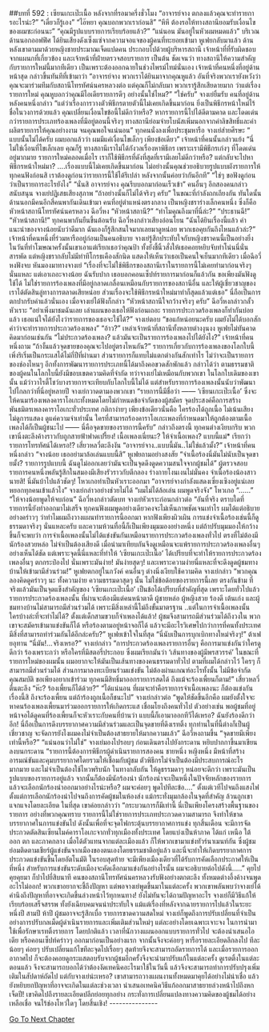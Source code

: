 ##บทที่ 592 : เซียนเกะเป๊ะเนื้อ
หลังจากที่รอมาครึ่งชั่วโมง
“อาจารย์จาง ตกลงแล้วคุณจะทำรายการอะไรน่ะ?”
“เดี๋ยวก็รู้เอง”
“ไอ๊หยา คุณบอกพวกเราก่อนสิ”
“หึหึ ต้องรอให้ทางสถานียอมรับเงื่อนไขของผมซะก่อนนะ”
“คุณมีรูปแบบรายการเรียบร้อยแล้ว?”
“แน่นอน มันอยู่ในหัวผมหมดแล้ว”
บริเวณด้านนอกออฟฟิศ ได้ยินเสียงดังเซ็งแซ่จากความจอแจของผู้คนที่ทะยอยเข้ามา
หูเฟยกลับมาแล้ว ด้านหลังเขาตามมาด้วยหญิงชายประมาณเจ็ดแปดคน ประกอบไปด้วยผู้บริหารสถานี เจ้าหน้าที่ที่รับผิดชอบจากแผนกที่เกี่ยวข้อง และเจ้าหน้าที่ฝ่ายตรวจสอบรายการ เป็นต้น ชัดเจนว่า ทางสถานีให้ความสำคัญกับรายการใหม่นี้มากทีเดียว เป็นเพราะต้องออกฉายในช่วงไพรม์ไทม์นั่นเอง
เจ้าหน้าที่คนหนึ่งที่อยู่ด้านหน้าสุด กล่าวขึ้นทันทีที่เข้ามาว่า “อาจารย์จาง พวกเราได้ยินมาจากคุณหูแล้ว อันที่จริงพวกเรายังหวังว่าคุณจะมาร่วมทีมกับสถานีโทรทัศน์นครหลวงต่อ แต่คุณก็ไม่กลับมา พวกเรารู้สึกเสียดายมาก ว่าแต่เรื่องรายการใหม่ คุณหูบอกว่าคุณมีไอเดียรายการดีๆ อย่างนั้นใช่ไหม?”
“ใช่ครับ” จางเย่ยิ้มรับ
คนที่อยู่ด้านหลังคนหนึ่งกล่าว “แต่ว่าเรื่องการวางตัวพิธีกรตายตัวนี้ไม่เคยเกิดขึ้นมาก่อน ยิ่งเป็นพิธีกรหน้าใหม่ไร้ชื่อในวงการด้วยแล้ว คุณเปลี่ยนเงื่อนไขข้อนี้ไม่ดีกว่าหรือ? หากรายการนี้ไปได้ดีตามคาด และโดดเด่นกว่ารายการประเภทร้องเพลงที่มีอยู่ตอนนี้จริงๆ ทางสถานีย่อมจ่ายโบนัสเพิ่มนอกจากค่าลิขสิทธิ์และค่าผลิตรายการให้คุณอย่างงาม จนคุณพอใจแน่นอน”
ทุกคนนั่งลงเพื่อประชุมหารือ
จางเย่ส่ายศีรษะ “ แบบนั้นไม่ได้ครับ ผมบอกแล้วว่า ผมมีแค่เงื่อนไขเล็กๆ เพียงข้อเดียว”
เจ้าหน้าที่คนนั้นกล่าวแย้ง “นี่ไม่ใช่เงื่อนที่ไขเล็กเลย คุณก็รู้ ทางสถานีเราไม่ได้กังวลเรื่องหาพิธีกร เพราะเรามีพิธีกรเก่งๆ ที่โดดเด่นอยู่มากมาย รายการใหม่คลอดเมื่อไร เราก็ใช้พิธีกรที่ดังที่สุดที่เรามีเลยไม่ดีกว่าหรือ? แต่กลับจะไปหาพิธีกรหน้าใหม่มา? ….เรื่องแบบนี้ไม่เคยเกิดขึ้นมาก่อน ไม่อย่างนั้นคุณช่วยอธิบายรูปแบบผังรายการให้ทุกคนฟังก่อนสิ เราต้องดูก่อนว่ารายการนี้ใช้ได้รึเปล่า หลังจากนั้นค่อยว่ากันอีกที”
“ใช่ๆ ขอฟังดูก่อนว่าเป็นรายการอะไรยังไง”
“นั่นสิ อาจารย์จาง คุณรีบบอกมาก่อนเร็วเข้า”
คนอื่นๆ อีกสองคนกล่าวสนับสนุน
จางเย่ปฏิเสธเสียงสุภาพ “ถ้าอย่างนั้นก็ไม่ได้จริงๆ ครับ”
ในขณะที่กำลังถกเถียงกัน ทันใดนั้น ด้านนอกมีคนอีกสี่คนพากันเดินเข้ามา คนที่อยู่ตำแหน่งตรงกลาง เป็นหญิงชราร่างเล็กคนหนึ่ง ซึ่งก็คือหัวหน้าสถานีโทรทัศน์นครหลวง ฉีอวี่หง
“หัวหน้าสถานี?”
“ทำไมคุณถึงมาที่นี่ล่ะ?”
“ประธานฉี!”
“หัวหน้าสถานี!”
ทุกคนพากันยืนขึ้นต้อนรับ
ฉีอวี่หงกล่าวเสียงอ่อนโยน “ฉันได้ยินเรื่องนี้แล้ว คำแนะนำของจางน้อยนับว่าดีมาก ฉันเองก็รู้สึกสนใจมากเลยมาดูหน่อย พวกเธอคุยกันถึงไหนแล้วล่ะ?”
เจ้าหน้าที่คนหนึ่งที่ร่วมหารืออยู่ก่อนเป็นคนอธิบาย
จางเย่รู้สึกประทับใจกับหญิงชราคนนี้เป็นอย่างยิ่ง ในวันที่ทำโฆษณาครั้งนั้นเขาเอาแต่เรียกเธอว่าคุณป้า ทั้งยังชี้นิ้วสั่งให้เธอคอยหยิบจับทำโน่นนี่นั่นสารพัด แต่หญิงชรากลับไม่มีท่าทีโกรธเคืองสักนิด แสดงให้เห็นว่าเธอเป็นคนใจเย็นมากทีเดียว
เมื่อฉีอวี่หงฟังจบ หันมองมาทางจางเย่ “เรื่องที่จะไม่ใช้พิธีกรของสถานีเราในรายการนี้ไม่เคยทำมาก่อนจริงๆ นั่นแหละ แต่เอาเถอะจางน้อย ฉันรับปาก เธอบอกคอนเซ็ปท์รายการมาก่อนก็แล้วกัน ขอเพียงมันฟังดูใช้ได้ ไม่ใช่รายการร้องเพลงที่มีอยู่กลาดเกลื่อนเหมือนกับรายการของสถานีอื่น และให้ผู้เชี่ยวชาญของเราได้ตัดสินลู่ทางการตลาดเสียหน่อย ส่วนเรื่องจะใช้พิธีกรหน้าใหม่มาทำก็สุดแล้วแต่เธอ”
นี่ถือเป็นการตกปากรับคำแล้วนั่นเอง
เมื่อจางเย่ได้ฟังก็กล่าว “หัวหน้าสถานีใจกว้างจริงๆ ครับ”
ฉีอวี่หงกล่าวกลั้วหัวเราะ “อย่าเพิ่งมาชมฉันเลย เล่าแผนของเธอให้ฟังก่อนเถอะ รายการประกวดร้องเพลงก็ทำกันบ่อยแล้ว เธอแน่ใจได้ยังไงว่ารายการของเธอจะใช้ได้?”
จางเย่ตอบ “ขอแก้หน่อยนะครับ ผมยังไม่ได้บอกสักคำว่าจะทำรายการประกวดร้องเพลง”
“อ้าว?” เหล่าเจ้าหน้าที่สถานีทั้งหลายต่างงุนงง
หูเฟยไม่ทันคาดคิดมาก่อนเช่นกัน “ไม่ประกวดร้องเพลง? แล้วมันจะเป็นรายการร้องเพลงไปได้ยังไง?”
เจ้าหน้าที่คนหนึ่งถาม “ถ้างั้นแล้วจุดขายของคุณจะไปอยู่ตรงไหนกัน?”
รายการเกี่ยวกับการร้องเพลงของโลกใบนี้เพิ่งริเริ่มเป็นกระแสได้ไม่กี่ปีที่ผ่านมา ส่วนรายการก็แทบไม่แตกต่างกันสักเท่าไร ไม่ว่าจะเป็นรายการของช่องไหนๆ อีกทั้งการพัฒนารายการประเภทนี้ได้มาถึงคอขวดสักพักแล้ว กล่าวได้ว่า ตามธรรมชาติของผู้คนในโลกใบนี้ยังมีขอบเขตความคิดที่จำกัด ทว่าจางเย่ไม่เหมือนกับพวกเขา ในโลกใบเดิมของเขานั้น แม้ว่าวาไรตี้โชว์บางรายการจะเทียบกับโลกใบนี้ไม่ได้ แต่สำหรับรายการร้องเพลงนั้นนับว่าพัฒนาไปไกลกว่าที่นี่อยู่หลายปี
จางเย่กวาดตามองพวกเขา “รายการนี้มีชื่อว่า —— ‘เซียนเกะเป๊ะเนื้อ’ ซึ่งจะให้คนมาร้องเพลงคาราโอเกะทั้งหมดโดยไม่กำหนดข้อจำกัดของผู้สมัคร จุดประสงค์คือการสร้างพันธมิตรเพลงคาราโอเกะทั่วประเทศ กติกาง่ายๆ เพียงข้อเดียวนั่นคือ ใครร้องได้ถูกเนื้อ ไม่เน้นเสียง ไม่ดูการแสดง ดูแค่ความจำเท่านั้น ใครที่สามารถร้องคาราโอเกะเพลงที่กำหนดมาให้ถูกต้องตามเนื้อเพลงได้ก็เป็นผู้ชนะไป —— นี่คือจุดขายของรายการนี้ครับ”
กล่าวถึงตรงนี้ ทุกคนต่างเงียบกริบ
พวกเขานิ่งตะลึงค้างราวกับถูกสายฟ้าฟาดเปรี้ยง!
เนื้อเพลงเนี่ยนะ?
ให้จำเนื้อเพลง?
แบบนี้แม่* เรียกว่ารายการโทรทัศน์ได้เหรอ!?
เสี่ยวหลวี่ตะลึงงัน “อาจารย์จาง..แบบนี้มัน..ไม่ใช่แล้วมั้ง?”
เจ้าหน้าที่คนหนึ่งกล่าว “จางน้อย เธออย่ามาล้อเล่นแบบนี้สิ”
หูเฟยถามอย่างสงสัย “จำเนื้อร้องนี่มันไม่นับเป็นจุดขายมั้ง? รายการรูปแบบนี้ ฉันดูไม่ออกเลยว่ามันจะเป็นจุดดึงดูดความสนใจจากผู้ชมได้”
ผู้ตรวจสอบรายการคนหนึ่งพลันรู้สึกในสมองมีเสียงรัวราวกับตีกลอง ร่างกายโงนเงนไม่มั่นคง จำเนื้อร้องน้องสาวนายสิ! นี่มันบ้าไปแล้วชัดๆ!
โหวเกอทำเป็นหัวเราะออกมา “อาจารย์จางกำลังแสดงเซี่ยงเซิงอยู่แน่เลย หยอกทุกคนเข้าแล้วไง”
จางเย่กล่าวอย่างช่วยไม่ได้ “ผมไม่ได้ล้อเล่น ผมพูดจริงจัง”
โหวเกอ “......”
“ให้จางน้อยพูดให้จบก่อน” ฉีอวี่หงกล่าวตัดบท
จางเย่หัวเราะก่อนกล่าวต่อ “อันที่จริง ตราบใดที่รายการนี้ยังทำออกมาไม่เสร็จ ทุกคนฟังผมพูดอย่างเดียวคงจะไม่เห็นภาพชัดเจนเท่าไร ผมได้แต่อธิบายอย่างคร่าวๆ ว่าทำไมผมถึงวางแผนทำรายการนี้ออกมา หากฟังเพียงผิวเผิน การแข่งจำเนื้อร้องเช่นนี้ก็ดูธรรมดาจริงๆ นั่นแหละครับ และความห้วนทื่อนี้ก็เป็นเพียงมุมมองอย่างหนึ่ง แต่ถ้าปรับมุมมองให้กว้างขึ้นก็จะพบว่า การจำเนื้อเพลงนั้นไม่ได้แข่งขันกันเหมือนรายการประกวดร้องเพลงทั่วไป ตรงที่ไม่ต้องมีนักร้องสวยหล่อ ไม่จำเป็นต้องเสียงดี เมื่อนำมาเทียบกันจึงดูเหมือนจะแพ้รายการประกวดร้องเพลงอื่นๆ อย่างเห็นได้ชัด แต่เพราะจุดนี้นี่แหละที่ทำให้ ‘เซียนเกะเป๊ะเนื้อ’ ได้เปรียบที่จะทำให้รายการประกวดร้องเพลงอื่นๆ ตกกระป๋องไป นั่นเพราะมันง่าย! มันง่ายสุดๆ! และเพราะความง่ายนี่แหละที่จะดึงดูดผู้ชมทางบ้านให้เข้ามามีส่วนร่วม!”
หูเฟยตกอยู่ในภวังค์
คนอื่นๆ ต่างนิ่งเงียบใช้ความคิด
จางเย่กล่าว “พวกคุณลองคิดดูคร่าวๆ นะ ทั้งความง่าย ความธรรมดาสุดๆ นั้น ไม่ใช่ข้อด้อยของรายการนี้เลย ตรงกันข้าม ที่จริงแล้วมันเป็นจุดแข็งสำคัญของ ‘เซียนเกะเป๊ะเนื้อ’ เป็นข้อได้เปรียบที่สำคัญที่สุด เพราะโดยทั่วไปแล้วรายการประกวดร้องเพลงนั้น ที่ผ่านจะต้องมีแต่คนหน้าตาดี ผู้ชายหล่อ ผู้หญิงสวย ร้องดี เต้นเก่ง และผู้ชมทางบ้านไม่สามารถมีส่วนร่วมได้ เพราะมีสิ่งเหล่านี้ไม่ถึงขั้นมาตรฐาน ..แต่ในการจำเนื้อเพลงนั้น ใครบ้างล่ะที่จะทำไม่ได้? ตั้งแต่เด็กสามขวบก็จำเพลงได้แล้ว! ผู้ชมจึงสามารถมีส่วนร่วมได้ถึงวงใน พวกเขาจะสมัครเข้ามาแข่งขันก็ได้ หรือร้องตามอยู่หน้าจอก็ได้ แล้วจะมีอะไรวิเศษไปกว่าการที่คนทั้งประเทศมีสิ่งที่สามารถทำร่วมกันได้อีกล่ะครับ?”
หูเฟยเข้าใจในที่สุด “นี่นับเป็นการบุกเบิกทางใหม่จริงๆ!”
ต้าเฟยอุทาน “นี่มัน!...จริงเหรอ?”
จางเย่กล่าว “การประกวดร้องเพลงรายการอื่นๆ คือการมาแข่งกันว่าใครดูดีกว่า ร้องเพราะกว่า หรือใครที่มีสตอรี่ประกอบ ซึ่งผมเรียกมันว่า ‘เส้นทางของผู้มีพรสวรรค์’ ในขณะที่รายการใหม่ของผมนั้น ผมอยากจะให้มันเป็นเส้นทางของคนธรรมดาทั่วไป ตามที่ผมได้กล่าวไว้ ใครๆ ก็สามารถมีส่วนร่วมได้ ส่วนการมาลงทะเบียนร่วมแข่งขัน ไม่ต้องผ่านเกณฑ์อะไรทั้งนั้น ไม่มีข้อจำกัดคุณสมบัติ ขอเพียงอยากเข้าร่วม ทุกคนมีสิทธิ์มาออกรายการสดได้ ถึงแม้จะร้องเพี้ยนก็ตาม!”
เสี่ยวหลวี่ตื่นตะลึง “ห๊ะ? ร้องเพี้ยนก็ได้ด้วย?”
“ได้แน่นอน ที่ผมจะทำคือรายการจำเนื้อเพลงนะ ก็ต้องแข่งกันเรื่องนี้สิ ถึงจะร้องเพี้ยน แต่ถ้าร้องถูกเนื้อก็ชนะไป” จางเย่กล่าวต่อ “พูดให้ชัดขึ้นอีกคือ ผมยังตั้งใจจะหาคนร้องเพลงเพี้ยนมาร่วมออกรายการให้เกิดกระแส เชื่อมโยงถึงคนทั่วไป ตัวอย่างเช่น พอผู้ชมที่อยู่หน้าจอได้ดูคนที่ร้องเพี้ยนก็จะหัวเราะกับคนที่บ้านว่า แบบนี้ก็เอามาออกทีวีได้เหรอ? ฉันยังร้องดีกว่าอีก! นี่ถือเป็นการดึงบรรยากาศความมีส่วนร่วมและเป็นจุดขายที่ดึงเรทติ้ง ทุกท่านในที่นี้ต่างก็เป็นผู้เชี่ยวชาญ จะจัดการยังไงผมคงไม่จำเป็นต้องสาธยายให้มากความแล้ว”
ฉีอวี่หงถามขึ้น “จุดขายมีเพียงเท่านี้หรือ?”
“แน่นอนว่าไม่ใช่” จางเย่มองไปรอบๆ ก่อนเดินตรงไปยังกระดาน หยิบปากกาขึ้นมาเขียนลงบนกระดาน “รายการนี้ต้องการพิธีกรผู้ดำเนินรายการสองคน ชายหนึ่ง หญิงหนึ่ง มีหน้าที่สร้างอารมณ์ขันและคุมบรรยากาศโดยรวมให้เชื่อมกับผู้ชม ตัวพิธีกรไม่จำเป็นต้องมีประสบการณ์อะไรมากมาย และไม่จำเป็นต้องใช้ไหวพริบนัก ในทางกลับกัน ให้ดูธรรมดาๆ หน่อยจะดีกว่า เพราะมันเป็นรูปแบบของรายการอยู่แล้ว จากนั้นก็ต้องมีนักร้องนำ นักร้องนำจะเป็นหนึ่งในปัจจัยหลักของรายการ แล้วจะเลือกนักร้องนำออกมาอย่างไรน่ะหรือ? ผมจะค่อยๆ พูดไปทีละข้อ….”
ตั้งแต่เวทีไปจนถึงแสงไฟ
ตั้งแต่การเลือกนักร้องนำไปจนถึงการคัดผู้ชมในห้องส่ง
แม้กระทั่งมุมกล้องในจุดที่สำคัญ ล้วนถูกเขาแจกแจงโดยละเอียด
ในที่สุด เขาค่อยกล่าวว่า “กระบวนการก็มีเท่านี้ นี่เป็นเพียงโครงสร้างพื้นฐานของรายการ อย่างที่พวกคุณทราบ รายการนี้ไม่ใช่รายการประเภทประกวดความสามารถ จึงทำให้ขาดบรรยากาศในการแข่งขันไป ดังนั้นเพื่อที่จะจุดไฟกระตุ้นบรรยากาศการแข่ง ทุกสิ้นเดือน จะมีการจัดประกวดตัดสินเซียนไมค์คาราโอเกะจากทั่วทุกเมืองทั้งประเทศ โดยแบ่งเป็นห้าภาค ได้แก่ เหนือ ใต้ ออก ตก และภาคกลาง เมื่อได้ตัวแทนจากแต่ละเมืองแล้ว ก็ให้พวกเขามาแข่งทัวร์นาเมนท์กัน ซึ่งผู้ชมย่อมติดตามเชียร์ผู้แข่งขันจากเมืองของตนเองโดยธรรมชาติอยู่แล้ว และนี่จะทำให้เกิดบรรยากาศการประกวดแข่งขันขึ้นโดยอัตโนมัติ ในรอบสุดท้าย จะมีเพียงเมืองเดียวที่ได้รับการคัดเลือกประกาศให้เป็นที่หนึ่ง สำหรับการแข่งขันระดับเมืองจะคัดเลือกมาแข่งกันอย่างไรนั้น ผมจะอธิบายต่อไปดังนี้..…”
คุยไปคุยคุยมา ก็ปาไปยี่สิบนาที
คนของสถานีโทรทัศน์นครหลวงรับฟังอย่างตกตะลึง ทั้งหมดต่างอึ้งค้างจนพูดอะไรไม่ออก! พวกเขาอยากจะชี้ถึงปัญหา แต่พอจางเย่พูดขึ้นมาในแต่ละครั้ง พวกเขาพลันพบว่าจางเย่ได้คำนึงถึงปัญหาที่อาจจะเกิดขึ้นล่วงหน้าไว้ทุกหนทาง! ยังไม่ทันจะได้ถามปัญหาอะไร จางเย่ก็มีวิธีแก้ให้เรียบร้อยเสร็จสรรพ ทั้งยังเฉียบคมจนน่าประทับใจ แม้แต่เรื่องที่หลังจากฉายรายการไปแล้วในระยะหนึ่งปี สามปี ห้าปี ผู้ชมอาจจะรู้สึกเบื่อ รายการขาดความสดใหม่ จางเย่ก็พูดถึงการปรับเปลี่ยนที่จำเป็นอย่างการปรับกลเม็ดผู้ดำเนินรายการและเพิ่มเติมส่วนใหม่ๆ แต่ละอย่างโดยเฉพาะเจาะจง ในการนำมาใช้เพื่อรักษาเรทติ้งรายการ
โดยปกติแล้ว เวลาที่นักวางแผนออกแบบรายการทั่วไป จะต้องนำเสนอไอเดีย หรือคอนเซ็ปท์คร่าวๆ ออกมาก่อนเป็นอย่างแรก จากนั้นจึงจะค่อยๆ หารือรายละเอียดลึกลงไป ทีละน้อยๆ ค่อยๆ ปรับเปลี่ยนแก้ไขทีละจุดไปเรื่อยๆ สุดท้ายจึงจะสามารถอัดรายการได้ และเมื่อรายการออกอากาศไป ก็จะต้องคอยดูกระแสตอบรับจากผู้ชมอีกครั้งจึงจะนำมาปรับแก้ในแต่ละครั้ง ดูเรตติ้งในแต่ละตอนแล้ว จึงจะสามารถบอกได้ว่าต้องงัดเทคนิคอะไรมาใช้ในวันนี้ แล้วจึงจะสามารถทำการปรับปรุงเพิ่มเติมในสัปดาห์ถัดไป
แต่กับจางเย่น่ะเหรอ? เขาสามารถวางแผนงานทั้งหมดมาคุยได้อย่างไม่น่าเชื่อ แล้วยังหยิบยกปัญหาที่อาจจะเกิดในแต่ละช่วงเวลา นำเสนอเทคนิควิธีแก้ออกมาสาธยายล่วงหน้าไปถึงหกเจ็ดปี! เขาคิดไปถึงรายละเอียดปลีกย่อยทุกอย่าง กระทั่งการเปลี่ยนแปลงทางความคิดของผู้ชมได้อย่างเหลือเชื่อ จนไร้ช่องโหว่ใดๆ โดยสิ้นเชิง!
*-*-*-*-*-*-*-*-*-*-*-*-*-*-*-*


[Go To Next Chapter]( ./93.md)